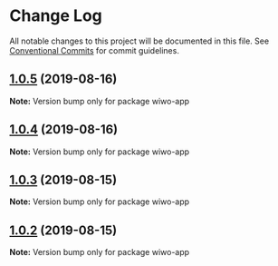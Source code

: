 # Change Log

All notable changes to this project will be documented in this file.
See [Conventional Commits](https://conventionalcommits.org) for commit guidelines.

## [1.0.5](https://github.com/nboldyrev/lerna2/compare/wiwo-app@1.0.4...wiwo-app@1.0.5) (2019-08-16)

**Note:** Version bump only for package wiwo-app





## [1.0.4](https://github.com/nboldyrev/lerna2/compare/wiwo-app@1.0.3...wiwo-app@1.0.4) (2019-08-16)

**Note:** Version bump only for package wiwo-app





## [1.0.3](https://github.com/nboldyrev/lerna2/compare/wiwo-app@1.0.2...wiwo-app@1.0.3) (2019-08-15)

**Note:** Version bump only for package wiwo-app





## [1.0.2](https://github.com/nboldyrev/lerna2/compare/wiwo-app@1.0.1...wiwo-app@1.0.2) (2019-08-15)

**Note:** Version bump only for package wiwo-app
